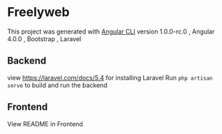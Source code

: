 # Freelyweb

This project was generated with [Angular CLI](https://github.com/angular/angular-cli) version 1.0.0-rc.0 , Angular 4.0.0 , Bootstrap , Laravel

## Backend
view https://laravel.com/docs/5.4 for installing Laravel
Run `php artisan serve` to build and run the backend

## Frontend
View README in Frontend
